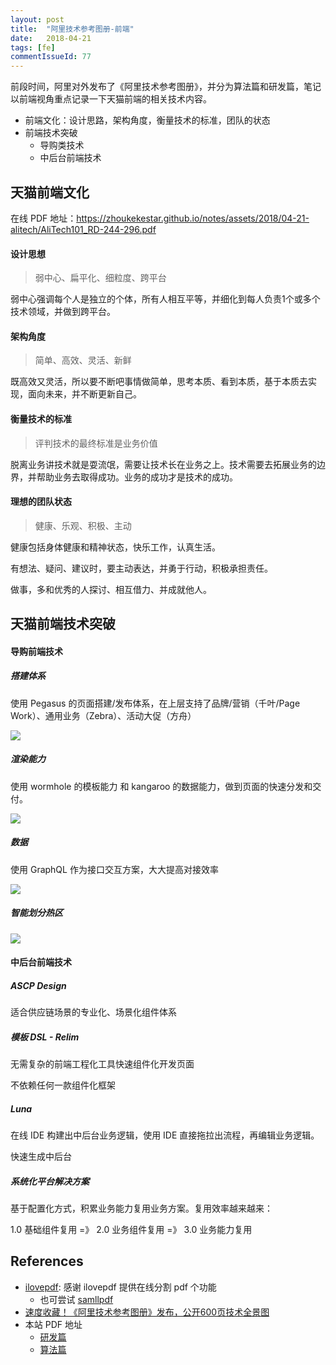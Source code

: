 ```yaml
---
layout: post
title:  "阿里技术参考图册-前端"
date:   2018-04-21
tags: [fe]
commentIssueId: 77
---
```




前段时间，阿里对外发布了《阿里技术参考图册》，并分为算法篇和研发篇，笔记以前端视角重点记录一下天猫前端的相关技术内容。
* 前端文化：设计思路，架构角度，衡量技术的标准，团队的状态
* 前端技术突破
  * 导购类技术
  * 中后台前端技术



## 天猫前端文化

在线 PDF 地址：https://zhoukekestar.github.io/notes/assets/2018/04-21-alitech/AliTech101_RD-244-296.pdf



#### 设计思想

>  弱中心、扁平化、细粒度、跨平台

弱中心强调每个人是独立的个体，所有人相互平等，并细化到每人负责1个或多个技术领域，并做到跨平台。



#### 架构角度

> 简单、高效、灵活、新鲜

既高效又灵活，所以要不断吧事情做简单，思考本质、看到本质，基于本质去实现，面向未来，并不断更新自己。



#### 衡量技术的标准

> 评判技术的最终标准是业务价值

脱离业务讲技术就是耍流氓，需要让技术长在业务之上。技术需要去拓展业务的边界，并帮助业务去取得成功。业务的成功才是技术的成功。



#### 理想的团队状态

> 健康、乐观、积极、主动

健康包括身体健康和精神状态，快乐工作，认真生活。

有想法、疑问、建议时，要主动表达，并勇于行动，积极承担责任。

做事，多和优秀的人探讨、相互借力、并成就他人。







## 天猫前端技术突破



#### 导购前端技术

##### 搭建体系

使用 Pegasus 的页面搭建/发布体系，在上层支持了品牌/营销（千叶/Page Work）、通用业务（Zebra）、活动大促（方舟）

![](https://user-images.githubusercontent.com/7157346/39084967-6907167c-45af-11e8-8e02-835dfaa3f5af.png)




##### 渲染能力

使用 wormhole 的模板能力 和 kangaroo 的数据能力，做到页面的快速分发和交付。

![](https://user-images.githubusercontent.com/7157346/39084974-79f4bd40-45af-11e8-97b2-fab64dd2d832.png)

##### 数据

使用 GraphQL 作为接口交互方案，大大提高对接效率

![](https://user-images.githubusercontent.com/7157346/39084980-869869c0-45af-11e8-8a66-892fd62a78cf.png)




##### 智能划分热区

![](https://user-images.githubusercontent.com/7157346/39084982-88ab1582-45af-11e8-930a-9e720b1eb00a.png)

#### 中后台前端技术



##### ASCP Design

适合供应链场景的专业化、场景化组件体系



##### 模板 DSL - Relim

无需复杂的前端工程化工具快速组件化开发页面

不依赖任何一款组件化框架



##### Luna

在线 IDE 构建出中后台业务逻辑，使用 IDE 直接拖拉出流程，再编辑业务逻辑。

快速生成中后台



##### 系统化平台解决方案

基于配置化方式，积累业务能力复用业务方案。复用效率越来越来：

1.0 基础组件复用 =》 2.0 业务组件复用 =》 3.0 业务能力复用







## References

* [ilovepdf](https://www.ilovepdf.com/zh_cn): 感谢 ilovepdf 提供在线分割 pdf 个功能
  * 也可尝试 [samllpdf](https://smallpdf.com/split-pdf) 
* [速度收藏！《阿里技术参考图册》发布，公开600页技术全景图](https://zhuanlan.zhihu.com/p/35819123)
* 本站 PDF 地址
  * [研发篇](https://zhoukekestar.github.io/notes/assets/2018/04-21-alitech/AliTech101_RD.pdf)
  * [算法篇](https://zhoukekestar.github.io/notes/assets/2018/04-21-alitech/AliTech101_Algorithms.pdf)